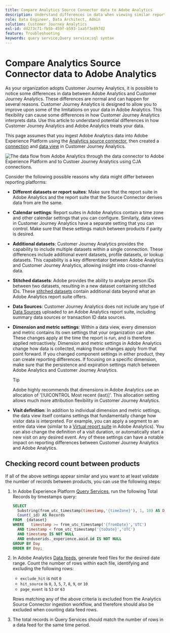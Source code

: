 ```yaml
---
title: Compare Analytics Source Connector data to Adobe Analytics
description: Understand differences in data when viewing similar reports in Adobe Analytics and Customer Journey Analytics.
role: Data Engineer, Data Architect, Admin
solution: Customer Journey Analytics
exl-id: dd273c71-fb5b-459f-b593-1aa5f3e897d2
feature: Troubleshooting
keywords: query service;Query service;sql syntax
---
```

# Compare Analytics Source Connector data to Adobe Analytics

As your organization adopts Customer Journey Analytics, it is possible to notice some differences in data between Adobe Analytics and Customer Journey Analytics. These differences are normal and can happen for several reasons. Customer Journey Analytics is designed to allow you to improve upon some of the limitations on your data in Adobe Analytics. This flexibility can cause some differences in how Customer Journey Analytics interprets data. Use this article to understand potential differences in how Customer Journey Analytics and Adobe Analytics treats your data.

This page assumes that you ingest Adobe Analytics data into Adobe Experience Platform using the [Analytics source connector](https://experienceleague.adobe.com/docs/experience-platform/sources/ui-tutorials/create/adobe-applications/analytics.html), then created a [connection](/help/connections/overview.md) and [data view](/help/data-views/data-views.md) in Customer Journey Analytics.

![The data flow from Adobe Analytics through the data connector to Adobe Experience Platform and to Custoer Journey Analytics using CJA connections.](assets/compare.png)

Consider the following possible reasons why data might differ between reporting platforms:

* **Different datasets or report suites**: Make sure that the report suite in Adobe Analytics and the report suite that the Source Connector derives data from are the same.
* **Calendar settings**: Report suites in Adobe Analytics contain a time zone and other calendar settings that you can configure. Similarly, data views in Customer Journey Analytics have a separate setting that you can control. Make sure that these settings match between products if parity is desired.
* **Additional datasets**: Customer Journey Analytics provides the capability to include multiple datasets within a single connection. These differences include additional event datasets, profile datasets, or lookup datasets. This capability is a key differentiator between Adobe Analytics and Customer Journey Analytics, allowing insight into cross-channel data.
* **Stitched datasets**: Adobe provides the ability to analyze person IDs between two datasets, resulting in a new dataset containing stitched IDs. These [stitched datasets](/help/stitching/overview.md) contain additional data beyond what an Adobe Analytics report suite offers.
* **Data Sources**: Customer Journey Analytics does not include any type of [Data Sources](https://experienceleague.adobe.com/en/docs/analytics/import/data-sources/overview) uploaded to an Adobe Analytics report suite, including summary data sources or transaction ID data sources.
* **Dimension and metric settings**: Within a data view, every dimension and metric contains its own settings that your organization can alter. These changes apply at the time the report is run, and is therefore applied retroactively. Dimension and metric settings in Adobe Analytics change how data is collected, making those changes apply from that point forward. If you changed component settings in either product, they can create reporting differences. If focusing on a specific dimension, make sure that the persistence and expiration settings match between Adobe Analytics and Customer Journey Analytics.

   >[!TIP]
   >
   >Adobe highly recommends that dimensions in Adobe Analytics use an allocation of '[!UICONTROL Most recent (last)]'. This allocation setting allows much more attribution flexibility in Customer Journey Analytics.

* **Visit definition**: In addition to individual dimension and metric settings, the data view itself contains settings that fundamentally change how vistor data is interpreted. For example, you can apply a segment to an entire data view (similar to a [Virtual report suite](https://experienceleague.adobe.com/en/docs/analytics/components/virtual-report-suites/vrs-about) in Adobe Analytics). You can also change the definition of a visit duration, or automatically start a new visit on any desired event. Any of these settings can have a notable impact on reporting differences between Customer Journey Analytics and Adobe Analytics.

## Checking record count between products

If all of the above settings appear similar and you want to at least validate the number of records between products, you can use the following steps:

1. In Adobe Experience Platform [Query Services](https://experienceleague.adobe.com/en/docs/experience-platform/query/home), run the following Total Records by timestamps query:

   ```sql
   SELECT
     Substring(from_utc_timestamp(timestamp,'{timeZone}'), 1, 10) AS Day,
     Count(_id) AS Records
   FROM  {dataset}
   WHERE   timestamp >= from_utc_timestamp('{fromDate}','UTC')
     AND timestamp < from_utc_timestamp('{toDate}','UTC')
     AND timestamp IS NOT NULL
     AND enduserids._experience.aaid.id IS NOT NULL
   GROUP BY Day
   ORDER BY Day;
   ```

1. In Adobe Analytics [Data feeds](https://experienceleague.adobe.com/en/docs/analytics/export/analytics-data-feed/data-feed-overview), generate feed files for the desired date range. Count the number of rows within each file, identifying and excluding the following rows:

   * `exclude_hit` is not `0`
   * `hit_source` is `0`, `3`, `5`, `7`, `8`, `9`, or `10`
   * `page_event` is `53` or `63`

   Rows matching any of the above criteria is excluded from the Analytics Source Connector ingestion workflow, and therefore should also be excluded when counting data feed rows.

1. The total records in Query Services should match the number of rows in a data feed for the same time period.
